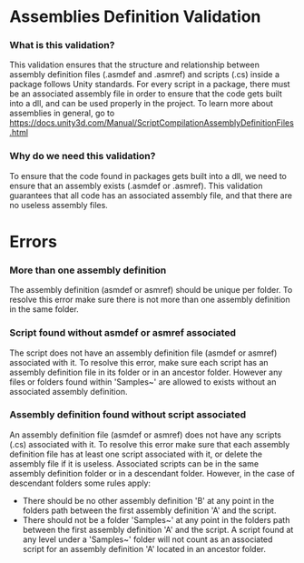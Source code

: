 # Assemblies Definition Validation

### What is this validation?
This validation ensures that the structure and relationship between assembly definition files (.asmdef and .asmref) and scripts (.cs) inside a package follows Unity standards. For every script in a package, there must be an associated assembly file in order to ensure that the code gets built into a dll, and can be used properly in the project.
To learn more about assemblies in general, go to https://docs.unity3d.com/Manual/ScriptCompilationAssemblyDefinitionFiles.html

### Why do we need this validation?
To ensure that the code found in packages gets built into a dll, we need to ensure that an assembly exists (.asmdef or .asmref). This validation guarantees that all code has an associated assembly file, and that there are no useless assembly files.

# Errors
### More than one assembly definition
The assembly definition (asmdef or asmref) should be unique per folder. To resolve this error make sure there is not more than one assembly definition in the same folder. 

### Script found without asmdef or asmref associated
The script does not have an assembly definition file (asmdef or asmref) associated with it. To resolve this error, make sure each script has an assembly definition file in its folder or in an ancestor folder. However any files or folders found within 'Samples~' are allowed to exists without an associated assembly definition. 

### Assembly definition found without script associated
An assembly definition file (asmdef or asmref) does not have any scripts (.cs) associated with it. To resolve this error make sure that each assembly definition file has at least one script associated with it, or delete the assembly file if it is useless. Associated scripts can be in the same assembly definition folder or in a descendant folder. However, in the case of descendant folders some rules apply: 
- There should be no other assembly definition 'B' at any point in the folders path between the first assembly definition 'A' and the script.
- There should not be a folder 'Samples~' at any point in the folders path between the first assembly definition 'A' and the script. A script found at any level under a 'Samples~' folder will not count as an associated script for an assembly definition 'A' located in an ancestor folder. 
 
